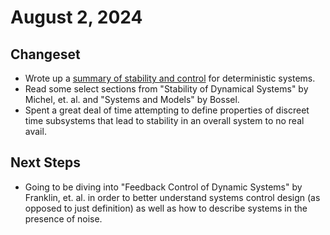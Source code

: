 # August 2, 2024

## Changeset

- Wrote up a [summary of stability and control](https://github.com/networkearth/mirrorverse/blob/429fe2f8c2637b5f23f836e3b75095ee44cb37bf/book/Perspectives%20on%20Stewardship.pdf) for deterministic systems.
- Read some select sections from "Stability of Dynamical Systems" by Michel, et. al. and "Systems and Models" by Bossel.
- Spent a great deal of time attempting to define properties of discreet time subsystems that lead to stability in an overall system to no real avail.

## Next Steps

- Going to be diving into "Feedback Control of Dynamic Systems" by Franklin, et. al. in order to better understand systems control design (as opposed to just definition) as well as how to describe systems in the presence of noise.
